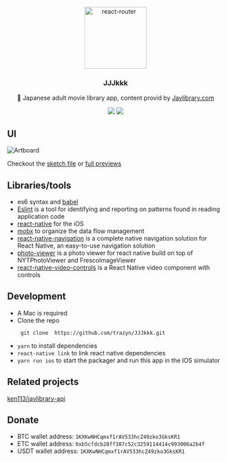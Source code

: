 <p align="center">
  <a href="https://github.com/trazyn/JJJkkk">
    <img alt="react-router" src="https://raw.githubusercontent.com/trazyn/JJJkkk/master/resources/Oval.png" width="144">
  </a>
</p>

<h3 align="center">
  JJJkkk
</h3>

<p align="center">
  🍭 Japanese adult movie library app, content provid by <a href="http://www.javlibrary.com/">Javlibrary.com</a>
</p>

<p align="center">
  <a href="https://david-dm.org/trazyn/JJJkkk"><img src="https://david-dm.org/trazyn/JJJkkk/status.svg"></a>
  <a href="https://travis-ci.org/trazyn/JJJkkk"><img src="https://travis-ci.org/trazyn/JJJkkk.svg?branch=master"></a>
</p>

## UI
![Artboard](https://raw.githubusercontent.com/trazyn/JJJkkk/master/resources/Artboard.png)

Checkout the [sketch file](https://github.com/trazyn/JJJkkk/tree/master/resources) or [full previews](https://github.com/trazyn/JJJkkk/tree/master/resources/previews)

## Libraries/tools
- es6 syntax and [babel](https://babeljs.io)
- [Eslint](https://github.com/eslint/eslint) is a tool for identifying and reporting on patterns found in reading application code
- [react-native](https://facebook.github.io/react-native) for the iOS
- [mobx](https://github.com/mobxjs/mobx) to organize the data flow management
- [react-native-navigation](https://github.com/wix/react-native-navigation) is a complete native navigation solution for React Native, an easy-to-use navigation solution
- [photo-viewer](https://github.com/merryjs/photo-viewer) is a photo viewer for react native build on top of NYTPhotoViewer and FrescoImageViewer
- [react-native-video-controls](https://github.com/itsnubix/react-native-video-controls) is a React Native video component with controls

## Development
- A Mac is required
- Clone the repo
  ```
   git clone  https://github.com/trazyn/JJJkkk.git
  ```
- `yarn` to install dependencies
- `react-native link` to link react native dependencies
- `yarn run ios` to start the packager and run this app in the IOS simulator

## Related projects
[ken113/javlibrary-api](https://github.com/ken113/javlibrary-api)

## Donate
- BTC wallet address: `1KXKwNHCqmxf1rAV533hcZ49zko3GksKR1`
- ETC wallet address: `0xb5cfdcb28ff387c52c3259114414c993006a2b4f`
- USDT wallet address: `1KXKwNHCqmxf1rAV533hcZ49zko3GksKR1`
